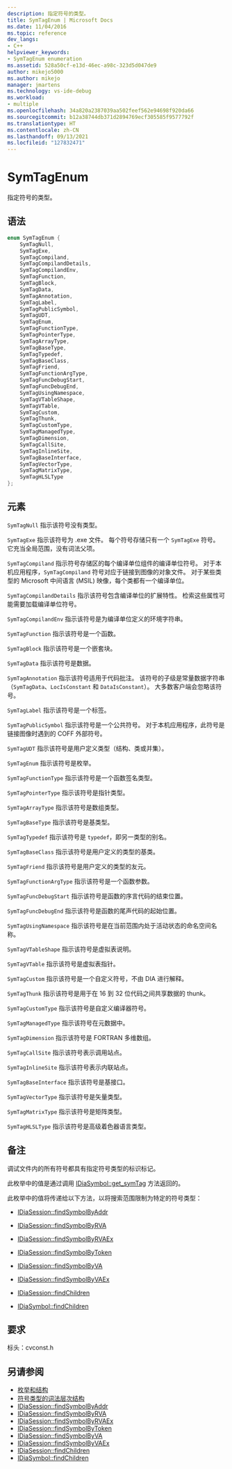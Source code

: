 ```yaml
---
description: 指定符号的类型。
title: SymTagEnum | Microsoft Docs
ms.date: 11/04/2016
ms.topic: reference
dev_langs:
- C++
helpviewer_keywords:
- SymTagEnum enumeration
ms.assetid: 528a50cf-e13d-46ec-a98c-323d5d047de9
author: mikejo5000
ms.author: mikejo
manager: jmartens
ms.technology: vs-ide-debug
ms.workload:
- multiple
ms.openlocfilehash: 34a820a2387039aa502feef562e94698f920da66
ms.sourcegitcommit: b12a38744db371d2894769ecf305585f9577792f
ms.translationtype: HT
ms.contentlocale: zh-CN
ms.lasthandoff: 09/13/2021
ms.locfileid: "127832471"
---
```

# <a name="symtagenum"></a>SymTagEnum
指定符号的类型。

## <a name="syntax"></a>语法

```C++
enum SymTagEnum {
    SymTagNull,
    SymTagExe,
    SymTagCompiland,
    SymTagCompilandDetails,
    SymTagCompilandEnv,
    SymTagFunction,
    SymTagBlock,
    SymTagData,
    SymTagAnnotation,
    SymTagLabel,
    SymTagPublicSymbol,
    SymTagUDT,
    SymTagEnum,
    SymTagFunctionType,
    SymTagPointerType,
    SymTagArrayType,
    SymTagBaseType,
    SymTagTypedef,
    SymTagBaseClass,
    SymTagFriend,
    SymTagFunctionArgType,
    SymTagFuncDebugStart,
    SymTagFuncDebugEnd,
    SymTagUsingNamespace,
    SymTagVTableShape,
    SymTagVTable,
    SymTagCustom,
    SymTagThunk,
    SymTagCustomType,
    SymTagManagedType,
    SymTagDimension,
    SymTagCallSite,
    SymTagInlineSite,
    SymTagBaseInterface,
    SymTagVectorType,
    SymTagMatrixType,
    SymTagHLSLType
};
```

## <a name="elements"></a>元素
`SymTagNull` 指示该符号没有类型。

`SymTagExe` 指示该符号为 .exe 文件。 每个符号存储只有一个 `SymTagExe` 符号。 它充当全局范围，没有词法父项。

`SymTagCompiland` 指示符号存储区的每个编译单位组件的编译单位符号。 对于本机应用程序，`SymTagCompiland` 符号对应于链接到图像的对象文件。 对于某些类型的 Microsoft 中间语言 (MSIL) 映像，每个类都有一个编译单位。

`SymTagCompilandDetails` 指示该符号包含编译单位的扩展特性。 检索这些属性可能需要加载编译单位符号。

`SymTagCompilandEnv` 指示该符号是为编译单位定义的环境字符串。

`SymTagFunction` 指示该符号是一个函数。

`SymTagBlock` 指示该符号是一个嵌套块。

`SymTagData` 指示该符号是数据。

`SymTagAnnotation` 指示该符号适用于代码批注。 该符号的子级是常量数据字符串（`SymTagData`、`LocIsConstant` 和 `DataIsConstant`）。 大多数客户端会忽略该符号。

`SymTagLabel` 指示该符号是一个标签。

`SymTagPublicSymbol` 指示该符号是一个公共符号。 对于本机应用程序，此符号是链接图像时遇到的 COFF 外部符号。

`SymTagUDT` 指示该符号是用户定义类型（结构、类或并集）。

`SymTagEnum` 指示该符号是枚举。

`SymTagFunctionType` 指示该符号是一个函数签名类型。

`SymTagPointerType` 指示该符号是指针类型。

`SymTagArrayType` 指示该符号是数组类型。

`SymTagBaseType` 指示该符号是基类型。

`SymTagTypedef` 指示该符号是 `typedef`，即另一类型的别名。

`SymTagBaseClass` 指示该符号是用户定义的类型的基类。

`SymTagFriend` 指示该符号是用户定义的类型的友元。

`SymTagFunctionArgType` 指示该符号是一个函数参数。

`SymTagFuncDebugStart` 指示该符号是函数的序言代码的结束位置。

`SymTagFuncDebugEnd` 指示该符号是函数的尾声代码的起始位置。

`SymTagUsingNamespace` 指示该符号是在当前范围内处于活动状态的命名空间名称。

`SymTagVTableShape` 指示该符号是虚拟表说明。

`SymTagVTable` 指示该符号是虚拟表指针。

`SymTagCustom` 指示该符号是一个自定义符号，不由 DIA 进行解释。

`SymTagThunk` 指示该符号是用于在 16 到 32 位代码之间共享数据的 thunk。

`SymTagCustomType` 指示该符号是自定义编译器符号。

`SymTagManagedType` 指示该符号在元数据中。

`SymTagDimension` 指示该符号是 FORTRAN 多维数组。

`SymTagCallSite` 指示该符号表示调用站点。

`SymTagInlineSite` 指示该符号表示内联站点。

`SymTagBaseInterface` 指示该符号是基接口。

`SymTagVectorType` 指示该符号是矢量类型。

`SymTagMatrixType` 指示该符号是矩阵类型。

`SymTagHLSLType` 指示该符号是高级着色器语言类型。

## <a name="remarks"></a>备注
调试文件内的所有符号都具有指定符号类型的标识标记。

此枚举中的值是通过调用 [IDiaSymbol::get_symTag](../../debugger/debug-interface-access/idiasymbol-get-symtag.md) 方法返回的。

此枚举中的值将传递给以下方法，以将搜索范围限制为特定的符号类型：

- [IDiaSession::findSymbolByAddr](../../debugger/debug-interface-access/idiasession-findsymbolbyaddr.md)

- [IDiaSession::findSymbolByRVA](../../debugger/debug-interface-access/idiasession-findsymbolbyrva.md)

- [IDiaSession::findSymbolByRVAEx](../../debugger/debug-interface-access/idiasession-findsymbolbyrvaex.md)

- [IDiaSession::findSymbolByToken](../../debugger/debug-interface-access/idiasession-findsymbolbytoken.md)

- [IDiaSession::findSymbolByVA](../../debugger/debug-interface-access/idiasession-findsymbolbyva.md)

- [IDiaSession::findSymbolByVAEx](../../debugger/debug-interface-access/idiasession-findsymbolbyvaex.md)

- [IDiaSession::findChildren](../../debugger/debug-interface-access/idiasession-findchildren.md)

- [IDiaSymbol::findChildren](../../debugger/debug-interface-access/idiasymbol-findchildren.md)

## <a name="requirements"></a>要求
标头：cvconst.h

## <a name="see-also"></a>另请参阅
- [枚举和结构](../../debugger/debug-interface-access/enumerations-and-structures.md)
- [符号类型的词法层次结构](../../debugger/debug-interface-access/lexical-hierarchy-of-symbol-types.md)
- [IDiaSession::findSymbolByAddr](../../debugger/debug-interface-access/idiasession-findsymbolbyaddr.md)
- [IDiaSession::findSymbolByRVA](../../debugger/debug-interface-access/idiasession-findsymbolbyrva.md)
- [IDiaSession::findSymbolByRVAEx](../../debugger/debug-interface-access/idiasession-findsymbolbyrvaex.md)
- [IDiaSession::findSymbolByToken](../../debugger/debug-interface-access/idiasession-findsymbolbytoken.md)
- [IDiaSession::findSymbolByVA](../../debugger/debug-interface-access/idiasession-findsymbolbyva.md)
- [IDiaSession::findSymbolByVAEx](../../debugger/debug-interface-access/idiasession-findsymbolbyvaex.md)
- [IDiaSession::findChildren](../../debugger/debug-interface-access/idiasession-findchildren.md)
- [IDiaSymbol::findChildren](../../debugger/debug-interface-access/idiasymbol-findchildren.md)
